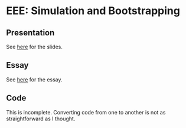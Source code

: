 # EEE: Simulation and Bootstrapping

## Presentation

See [here](https://raw.githack.com/zixuanffu/eee_simulation/main/Slides/slides.html) for the slides.

## Essay

See [here](Essay/essay.pdf) for the essay.

## Code

This is incomplete. Converting code from one to another is not as straightforward as I thought. 